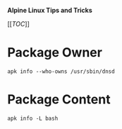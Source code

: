 **Alpine Linux Tips and Tricks**

[[_TOC_]]

# Package Owner
```shell
apk info --who-owns /usr/sbin/dnsd
```

# Package Content
```shell
apk info -L bash
```
